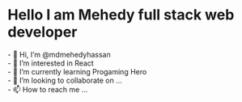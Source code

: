 <h1>Hello I am Mehedy full stack web developer</h1>
- 👋 Hi, I’m @mdmehedyhassan </br>
- 👀 I’m interested in React  </br>
- 🌱 I’m currently learning Progaming Hero </br>
- 💞️ I’m looking to collaborate on ... </br>
- 📫 How to reach me ...

<!---
mdmehedyhassan/mdmehedyhassan is a ✨ special ✨ repository because its `README.md` (this file) appears on your GitHub profile.
You can click the Preview link to take a look at your changes.
--->
